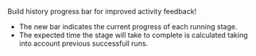 Build history progress bar for improved activity feedback!

* The new bar indicates the current progress of each running stage.
* The expected time the stage will take to complete is calculated taking into account previous successfull runs.
